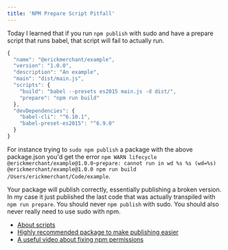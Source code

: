 ```yaml
---
title: 'NPM Prepare Script Pitfall'
---
```

Today I learned that if you run `npm publish` with sudo and have a prepare script that runs babel, that script will fail to actually run.

``` javascript
{
  "name": "@erickmerchant/example",
  "version": "1.0.0",
  "description": "An example",
  "main": "dist/main.js",
  "scripts": {
    "build": "babel --presets es2015 main.js -d dist/",
    "prepare": "npm run build"
  },
  "devDependencies": {
    "babel-cli": "^6.10.1",
    "babel-preset-es2015": "^6.9.0"
  }
}
```

For instance trying to `sudo npm publish` a package with the above package.json you'd get the error `npm WARN lifecycle @erickmerchant/example@1.0.0~prepare: cannot run in wd %s %s (wd=%s) @erickmerchant/example@1.0.0 npm run build /Users/erickmerchant/Code/example`.

Your package will publish correctly, essentially publishing a broken version. In my case it just published the last code that was actually transpiled with `npm run prepare`. You should never `npm publish` with sudo. You should also never really need to use sudo with npm.

- [About scripts](https://docs.npmjs.com/misc/scripts)
- [Highly recommended package to make publishing easier](https://www.npmjs.com/package/np)
- [A useful video about fixing npm permissions](https://docs.npmjs.com/getting-started/fixing-npm-permissions)
